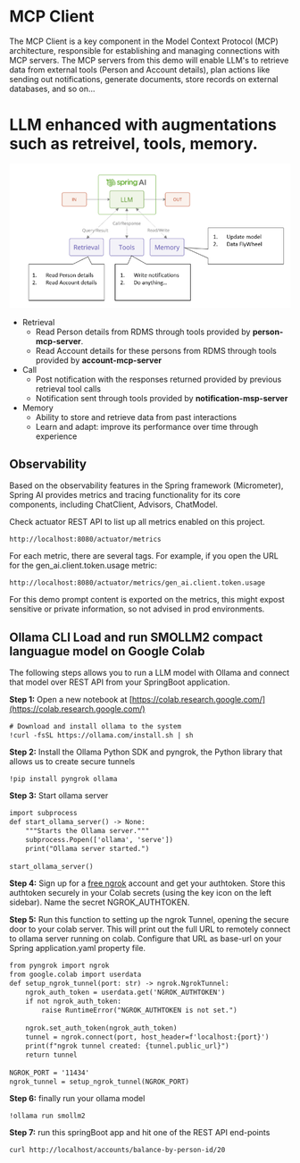 # MCP Client
The MCP Client is a key component in the Model Context Protocol (MCP) architecture, responsible for establishing and managing connections with MCP servers.
The MCP servers from this demo will enable LLM's to retrieve data from external tools (Person and Account details), plan actions like sending out notifications, generate documents, store records on external databases, and so on...

# LLM enhanced with augmentations such as retreivel, tools, memory.

<img title="Model Context Protocol legend" alt="Alt text" src="/images/mcp.png">

- Retrieval
  - Read Person details from RDMS through tools provided by **person-mcp-server**.
  - Read Account details for these persons from RDMS through tools provided by **account-mcp-server**
- Call 
  - Post notification with the responses returned provided by previous retrieval tool calls
  - Notification sent through tools provided by **notification-msp-server**
- Memory
  - Ability to store and retrieve data from past interactions
  - Learn and adapt: improve its performance over time through experience

## Observability
Based on the observability features in the Spring framework (Micrometer), Spring AI provides metrics and tracing functionality for its core components, including ChatClient, Advisors, ChatModel.

Check actuator REST API to list up all metrics enabled on this project.
```
http://localhost:8080/actuator/metrics
```
For each metric, there are several tags. For example, if you open the URL for the gen_ai.client.token.usage metric:
```
http://localhost:8080/actuator/metrics/gen_ai.client.token.usage
```
For this demo prompt content is exported on the metrics, this might expost sensitive or private information, so not advised in prod environments.


## Ollama CLI Load and run SMOLLM2 compact languague model on Google Colab
The following steps allows you to run a LLM model with Ollama and connect that model over REST API from your SpringBoot application.

**Step 1:** Open a new notebook at [https://colab.research.google.com/](https://colab.research.google.com/)
```
# Download and install ollama to the system
!curl -fsSL https://ollama.com/install.sh | sh 
```
**Step 2:** Install the Ollama Python SDK and pyngrok, the Python library that allows us to create secure tunnels
```
!pip install pyngrok ollama
```
**Step 3:** Start ollama server
```
import subprocess
def start_ollama_server() -> None:
    """Starts the Ollama server."""
    subprocess.Popen(['ollama', 'serve'])
    print("Ollama server started.")

start_ollama_server()
```
**Step 4:** Sign up for a [free ngrok](https://dashboard.ngrok.com/) account and get your authtoken. Store this authtoken securely in your Colab secrets (using the key icon on the left sidebar). Name the secret NGROK_AUTHTOKEN.

**Step 5:** Run this function to setting up the ngrok Tunnel, opening the secure door to your colab server. This will print out the full URL to remotely connect to ollama server running on colab. Configure that URL as base-url on your Spring application.yaml property file.
```
from pyngrok import ngrok
from google.colab import userdata
def setup_ngrok_tunnel(port: str) -> ngrok.NgrokTunnel:
    ngrok_auth_token = userdata.get('NGROK_AUTHTOKEN')
    if not ngrok_auth_token:
        raise RuntimeError("NGROK_AUTHTOKEN is not set.")

    ngrok.set_auth_token(ngrok_auth_token)
    tunnel = ngrok.connect(port, host_header=f'localhost:{port}')
    print(f"ngrok tunnel created: {tunnel.public_url}")
    return tunnel
    
NGROK_PORT = '11434'
ngrok_tunnel = setup_ngrok_tunnel(NGROK_PORT)
```
**Step 6:** finally run your ollama model
```
!ollama run smollm2
```
**Step 7:** run this springBoot app and hit one of the REST API end-points
```
curl http://localhost/accounts/balance-by-person-id/20
```
